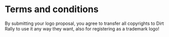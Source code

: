 # Terms and conditions

By submitting your logo proposal, you agree to transfer all copyrights to Dirt Rally to use it any way they want, also for registering as a trademark logo!
